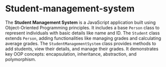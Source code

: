# Student-management-system
The **Student Management System** is a JavaScript application built using Object-Oriented Programming principles. It includes a base `Person` class to represent individuals with basic details like name and ID. The `Student` class extends `Person`, adding functionalities like managing grades and calculating average grades. The `StudentManagementSystem` class provides methods to add students, view their details, and manage their grades. It demonstrates key OOP concepts: encapsulation, inheritance, abstraction, and polymorphism.
